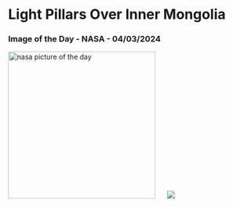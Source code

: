 # Light Pillars Over Inner Mongolia
### Image of the Day - NASA - 04/03/2024
<img src="https://apod.nasa.gov/apod/image/2403/PillarsMongolia_Liao_960.jpg" alt="nasa picture of the day" width="300"/>&nbsp; &nbsp; &nbsp; <img src="https://github-readme-streak-stats.herokuapp.com/?user=tempo-riz&theme=dracula" >



  
